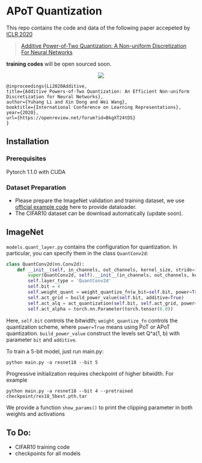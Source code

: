 # APoT Quantization

This repo contains the code and data of the following paper accepeted by [ICLR 2020](https://openreview.net/group?id=ICLR.cc/2020/Conference)

> [Additive Power-of-Two Quantization: A Non-uniform Discretization For Neural Networks](https://openreview.net/pdf?id=BkgXT24tDS)

**training codes** will be open sourced soon.

<p align="center">
  <img src="https://i.imgur.com/0oxm19W.png">
</p>

```
@inproceedings{Li2020Additive,
title={Additive Powers-of-Two Quantization: An Efficient Non-uniform Discretization for Neural Networks},
author={Yuhang Li and Xin Dong and Wei Wang},
booktitle={International Conference on Learning Representations},
year={2020},
url={https://openreview.net/forum?id=BkgXT24tDS}
}
```

## Installation

### Prerequisites

Pytorch 1.1.0 with CUDA

### Dataset Preparation

* Please prepare the ImageNet validation and training dataset, we use [official example code](https://github.com/pytorch/examples/blob/master/imagenet/main.py) here to provide dataloader. 
* The CIFAR10 dataset can be download automatically (update soon). 

## ImageNet

`models.quant_layer.py` contains the configuration for quantization. In particular, you can specify them in the class `QuantConv2d`:

```python
class QuantConv2d(nn.Conv2d):
    def __init__(self, in_channels, out_channels, kernel_size, stride=1, padding=0, dilation=1, groups=1, bias=False):
        super(QuantConv2d, self).__init__(in_channels, out_channels, kernel_size, stride, padding, dilation, groups, bias)
        self.layer_type = 'QuantConv2d'
        self.bit = 4
        self.weight_quant = weight_quantize_fn(w_bit=self.bit, power=True)
        self.act_grid = build_power_value(self.bit, additive=True)
        self.act_alq = act_quantization(self.bit, self.act_grid, power=True)
        self.act_alpha = torch.nn.Parameter(torch.tensor(8.0))
```

Here, `self.bit`  controls the bitwidth;  `weight_quantize_fn` controls the quantization scheme, where `power=True` means using PoT or APoT quantization. `build_power_value` construct the levels set Q^a(1, b) with parameter `bit` and `additive`. 

To train a 5-bit model, just run main.py:

```bas
python main.py -a resnet18 --bit 5
```

Progressive initialization requires checkpoint of higher bitwidth. For example

```ba
python main.py -a resnet18 --bit 4 --pretrained checkpoint/res18_5best.pth.tar
```

We provide a function `show_params()` to print the clipping parameter in both weights and activations



## To Do:

- CIFAR10 training code
- checkpoints for all models
